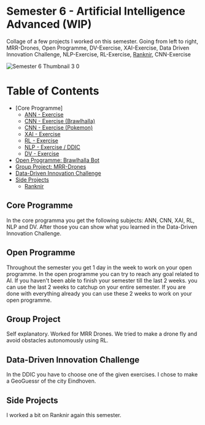 # Semester 6 - Artificial Intelligence Advanced (WIP)

Collage of a few projects I worked on this semester. Going from left to right, MRR-Drones, Open Programme, DV-Exercise, XAI-Exercise, Data Driven Innovation Challenge, NLP-Exercise, RL-Exercise, [Ranknir](https://github.com/CrossyChainsaw/Ranknir), CNN-Exercise 

![Semester 6 Thumbnail 3 0](https://github.com/School-Semester-Summaries/AI-semester-6/assets/74303221/91e11702-5f64-40e8-8280-60d17c6beaaf)


# Table of Contents
- [Core Programme]
  - [ANN - Exercise](https://github.com/School-Semester-Summaries/AI-semester-6/tree/main/repos/ANN%20Exercise)
  - [CNN - Exercise (Brawlhalla)](https://github.com/School-Semester-Summaries/AI-semester-6/tree/main/repos/CNN%20Exercise%20(Brawlhalla))
  - [CNN - Exercise (Pokemon)](https://github.com/School-Semester-Summaries/AI-semester-6/tree/main/repos/CNN%20Exercise%202%20(Pokemon))
  - [XAI - Exercise](https://github.com/School-Semester-Summaries/AI-semester-6/tree/main/repos/XAI%20Exercise)
  - [RL - Exercise](https://github.com/School-Semester-Summaries/AI-semester-6/tree/main/repos/RL%20Exercise)
  - [NLP - Exercise / DDIC](https://github.com/School-Semester-Summaries/AI-semester-6/tree/main/repos/Data-Driven%20Innovation%20Challenge)
  - [DV - Exercise](https://github.com/School-Semester-Summaries/AI-semester-6/tree/main/repos/DV%20Exercise)
- [Open Programme: Brawlhalla Bot](https://github.com/School-Semester-Summaries/AI-semester-6/tree/main/repos/Open%20Programme)
- [Group Project: MRR-Drones](https://github.com/School-Semester-Summaries/AI-semester-6/tree/main/repos/MRR-Drones)
- [Data-Driven Innovation Challenge](https://github.com/School-Semester-Summaries/AI-semester-6/tree/main/repos/Data-Driven%20Innovation%20Challenge)
- [Side Projects](https://github.com/School-Semester-Summaries/AI-semester-6/edit/main/README.md#side-projects)
  - [Ranknir](https://github.com/CrossyChainsaw/Ranknir) 

## Core Programme
In the core programma you get the following subjects: ANN, CNN, XAI, RL, NLP and DV. After those you can show what you learned in the Data-Driven Innovation Challenge. 

## Open Programme
Throughout the semester you get 1 day in the week to work on your open programme. In the open programme you can try to reach any goal related to AI. If you haven't been able to finish your semester till the last 2 weeks. you can use the last 2 weeks to catchup on your entire semester. If you are done with everything already you can use these 2 weeks to work on your open programme.

## Group Project
Self explanatory. Worked for MRR Drones. We tried to make a drone fly and avoid obstacles autonomously using RL.

## Data-Driven Innovation Challenge
In the DDIC you have to choose one of the given exercises. I chose to make a GeoGuessr of the city Eindhoven.

## Side Projects
I worked a bit on Ranknir again this semester.
